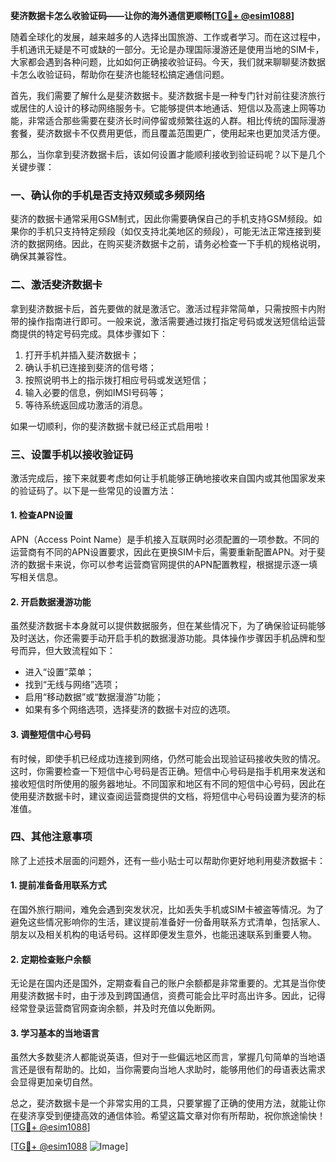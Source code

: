**斐济数据卡怎么收验证码——让你的海外通信更顺畅[[TG💪+ @esim1088](https://t.me/s/esim1088)]**

随着全球化的发展，越来越多的人选择出国旅游、工作或者学习。而在这过程中，手机通讯无疑是不可或缺的一部分。无论是办理国际漫游还是使用当地的SIM卡，大家都会遇到各种问题，比如如何正确接收验证码。今天，我们就来聊聊斐济数据卡怎么收验证码，帮助你在斐济也能轻松搞定通信问题。

首先，我们需要了解什么是斐济数据卡。斐济数据卡是一种专门针对前往斐济旅行或居住的人设计的移动网络服务卡。它能够提供本地通话、短信以及高速上网等功能，非常适合那些需要在斐济长时间停留或频繁往返的人群。相比传统的国际漫游套餐，斐济数据卡不仅费用更低，而且覆盖范围更广，使用起来也更加灵活方便。

那么，当你拿到斐济数据卡后，该如何设置才能顺利接收到验证码呢？以下是几个关键步骤：

### 一、确认你的手机是否支持双频或多频网络

斐济的数据卡通常采用GSM制式，因此你需要确保自己的手机支持GSM频段。如果你的手机只支持特定频段（如仅支持北美地区的频段），可能无法正常连接到斐济的数据网络。因此，在购买斐济数据卡之前，请务必检查一下手机的规格说明，确保其兼容性。

### 二、激活斐济数据卡

拿到斐济数据卡后，首先要做的就是激活它。激活过程非常简单，只需按照卡内附带的操作指南进行即可。一般来说，激活需要通过拨打指定号码或发送短信给运营商提供的特定号码完成。具体步骤如下：
1. 打开手机并插入斐济数据卡；
2. 确认手机已连接到斐济的信号塔；
3. 按照说明书上的指示拨打相应号码或发送短信；
4. 输入必要的信息，例如IMSI号码等；
5. 等待系统返回成功激活的消息。

如果一切顺利，你的斐济数据卡就已经正式启用啦！

### 三、设置手机以接收验证码

激活完成后，接下来就要考虑如何让手机能够正确地接收来自国内或其他国家发来的验证码了。以下是一些常见的设置方法：

#### 1. 检查APN设置
APN（Access Point Name）是手机接入互联网时必须配置的一项参数。不同的运营商有不同的APN设置要求，因此在更换SIM卡后，需要重新配置APN。对于斐济的数据卡来说，你可以参考运营商官网提供的APN配置教程，根据提示逐一填写相关信息。

#### 2. 开启数据漫游功能
虽然斐济数据卡本身就可以提供数据服务，但在某些情况下，为了确保验证码能够及时送达，你还需要手动开启手机的数据漫游功能。具体操作步骤因手机品牌和型号而异，但大致流程如下：
- 进入“设置”菜单；
- 找到“无线与网络”选项；
- 启用“移动数据”或“数据漫游”功能；
- 如果有多个网络选项，选择斐济的数据卡对应的选项。

#### 3. 调整短信中心号码
有时候，即使手机已经成功连接到网络，仍然可能会出现验证码接收失败的情况。这时，你需要检查一下短信中心号码是否正确。短信中心号码是指手机用来发送和接收短信时所使用的服务器地址。不同国家和地区有不同的短信中心号码，因此在使用斐济数据卡时，建议查阅运营商提供的文档，将短信中心号码设置为斐济的标准值。

### 四、其他注意事项

除了上述技术层面的问题外，还有一些小贴士可以帮助你更好地利用斐济数据卡：

#### 1. 提前准备备用联系方式
在国外旅行期间，难免会遇到突发状况，比如丢失手机或SIM卡被盗等情况。为了避免这些情况影响你的生活，建议提前准备好一份备用联系方式清单，包括家人、朋友以及相关机构的电话号码。这样即便发生意外，也能迅速联系到重要人物。

#### 2. 定期检查账户余额
无论是在国内还是国外，定期查看自己的账户余额都是非常重要的。尤其是当你使用斐济数据卡时，由于涉及到跨国通信，资费可能会比平时高出许多。因此，记得经常登录运营商官网查询余额，并及时充值以免断网。

#### 3. 学习基本的当地语言
虽然大多数斐济人都能说英语，但对于一些偏远地区而言，掌握几句简单的当地语言还是很有帮助的。比如，当你需要向当地人求助时，能够用他们的母语表达需求会显得更加亲切自然。

总之，斐济数据卡是一个非常实用的工具，只要掌握了正确的使用方法，就能让你在斐济享受到便捷高效的通信体验。希望这篇文章对你有所帮助，祝你旅途愉快！[[TG💪+ @esim1088](https://t.me/s/esim1088)]

[[TG💪+ @esim1088](https://t.me/s/esim1088) ![Image](https://i.postimg.cc/4NQfJmqS/Snipaste-2025-05-13-00-14-12.png)]